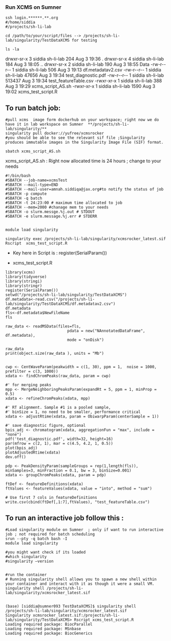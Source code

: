 




### Run XCMS on Sumner


```
ssh login.******.**.org
#/home/siddia
#/projects/sh-li-lab

cd /path/to/your/script/files --> /projects/sh-li-lab/singularity/TestDataXCMS for testing

ls -la

```
drwxr-sr-x 3 siddia sh-li-lab    204 Aug  3 19:36 .
drwxr-sr-x 4 siddia sh-li-lab    184 Aug  3 18:05 ..
drwxr-sr-x 2 siddia sh-li-lab    190 Aug  3 18:55 Data
-rw-r--r-- 1 siddia sh-li-lab    506 Aug  3 19:13 df.metadatav2.csv
-rw-r--r-- 1 siddia sh-li-lab  47656 Aug  3 19:34 test_diagnostic.pdf
-rw-r--r-- 1 siddia sh-li-lab 513437 Aug  3 19:34 test_featureTable.csv
-rwxr-xr-x 1 siddia sh-li-lab    388 Aug  3 19:29 xcms_script_AS.sh
-rwxr-xr-x 1 siddia sh-li-lab   1590 Aug  3 19:02 xcms_test_script.R


## To run batch job:

```
#pull xcms  image form dockerhub on your workspace; right now we do have it in lab workspace on Sumner  **/projects/sh-li-lab/singularity/**
singularity pull docker://yufree/xcmsrocker
#you should be able to see the relevant sif file ;Singularity  produces immutable images in the Singularity Image File (SIF) format.

```


```
sbatch xcms_script_AS.sh
```

 xcms_script_AS.sh :
Right now allocated time is 24 hours ; change to your needs

```
#!/bin/bash
#SBATCH --job-name=xcmsTest
#SBATCH --mail-type=END
#SBATCH --mail-user=amnah.siddiqa@jax.org#to notify the status of job
#SBATCH -p compute
#SBATCH -q batch
#SBATCH -t 24:23:00 # maximum time allocated to job
#SBATCH --mem=2000 #chanage mem to your needs
#SBATCH -o slurm.messge.%j.out # STDOUT
#SBATCH -e slurm.message.%j.err # STDERR


module load singularity

singularity exec /projects/sh-li-lab/singularity/xcmsrocker_latest.sif Rscript  xcms_test_script.R

```

- Key here  in Script is : register(SerialParam())

- xcms_test_script.R
```
library(xcms)
library(tidyverse)
library(stringi)
library(stringr)
register(SerialParam())
setwd("/projects/sh-li-lab/singularity/TestDataXCMS")
df.metadata<-read.csv("/projects/sh-li-lab/singularity/TestDataXCMS/df.metadatav2.csv")
df.metadata
fls<-df.metadata$NewFileName
fls

raw_data <- readMSData(files=fls,
                           pdata = new("NAnnotatedDataFrame", df.metadata),
                           mode = "onDisk")

raw_data
print(object.size(raw_data ), units = "Mb")


cwp <- CentWaveParam(peakwidth = c(1, 30), ppm = 1,  noise = 1000, prefilter = c(3, 1000))
xdata <- findChromPeaks(raw_data, param = cwp)

#' for merging peaks
mpp <- MergeNeighboringPeaksParam(expandRt = 5, ppm = 1, minProp = 0.5)
xdata <- refineChromPeaks(xdata, mpp)

#' RT alignment. Sample #1 is a pooled sample,
#' binSize = 1, no need to be smaller, performance critical
xdata <- adjustRtime(xdata, param = ObiwarpParam(centerSample = 1))

#' save diagnostic figure, optional
bpis_adj <- chromatogram(xdata, aggregationFun = "max", include = "none")
pdf('test_diagnostic.pdf', width=32, height=16)
par(mfrow = c(2, 1), mar = c(4.5, 4.2, 1, 0.5))
plot(bpis_adj)
plotAdjustedRtime(xdata)
dev.off()

pdp <- PeakDensityParam(sampleGroups = rep(1,length(fls)), minSamples=3, minFraction = 0.1, bw = 3, binSize=0.001)
xdata <- groupChromPeaks(xdata, param = pdp)

ftDef <- featureDefinitions(xdata)
ftValues <- featureValues(xdata, value = "into", method = "sum")

# Use first 7 cols in featureDefinitions
write.csv(cbind(ftDef[,1:7],ftValues), "test_featureTable.csv")
```


## To run an interactive job  follow this :

```
#Load singularity module on Sumner  ; only if want to run interactive job ; not required for batch scheduling
srun --pty -q batch bash -I
module load singularity

#you might want check if its loaded
#which singularity
#singularity –version


#run the container
# Running singularity shell allows you to spawn a new shell within your container and interact with it as though it were a small VM.
singularity shell /projects/sh-li-lab/singularity/xcmsrocker_latest.sif


(base) [siddia@sumner093 TestDataXCMS]$ singularity shell /projects/sh-li-lab/singularity/xcmsrocker_latest.sif
Singularity xcmsrocker_latest.sif:/projects/sh-li-lab/singularity/TestDataXCMS> Rscript xcms_test_script.R
Loading required package: BiocParallel
Loading required package: MSnbase
Loading required package: BiocGenerics


```
